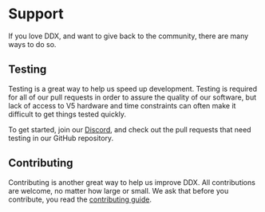 # Support

If you love DDX, and want to give back to the community, there are many ways to do so.

## Testing

Testing is a great way to help us speed up development. Testing is required for all of our pull requests in order to assure the quality of our software, but lack of access to V5 hardware and time constraints can often make it difficult to get things tested quickly.

To get started, join our [Discord](https://discord.gg/pCHr7XZUTj), and check out the pull requests that need testing in our GitHub repository.

## Contributing

Contributing is another great way to help us improve DDX. All contributions are welcome, no matter how large or small. We ask that before you contribute, you read the [contributing guide](./contribute.md).
